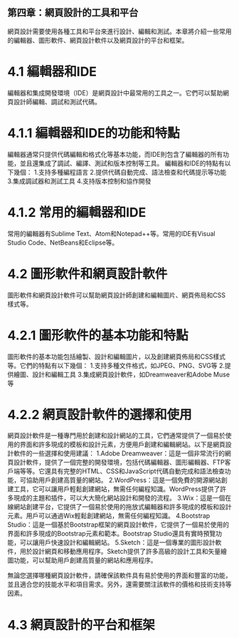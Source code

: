 ## 第四章：網頁設計的工具和平台
網頁設計需要使用各種工具和平台來進行設計、編輯和測試。本章將介紹一些常用的編輯器、圖形軟件、網頁設計軟件以及網頁設計的平台和框架。

# 4.1 編輯器和IDE
編輯器和集成開發環境（IDE）是網頁設計中最常用的工具之一。它們可以幫助網頁設計師編輯、調試和測試代碼。

# 4.1.1 編輯器和IDE的功能和特點
編輯器通常只提供代碼編輯和格式化等基本功能，而IDE則包含了編輯器的所有功能，並且還集成了調試、編譯、測試和版本控制等工具。
編輯器和IDE的特點有以下幾個：
1.支持多種編程語言
2.提供代碼自動完成、語法檢查和代碼提示等功能
3.集成調試器和測試工具
4.支持版本控制和協作開發

# 4.1.2 常用的編輯器和IDE
常用的編輯器有Sublime Text、Atom和Notepad++等。常用的IDE有Visual Studio Code、NetBeans和Eclipse等。

# 4.2 圖形軟件和網頁設計軟件
圖形軟件和網頁設計軟件可以幫助網頁設計師創建和編輯圖片、網頁佈局和CSS樣式等。

# 4.2.1 圖形軟件的基本功能和特點
圖形軟件的基本功能包括繪製、設計和編輯圖片，以及創建網頁佈局和CSS樣式等。它們的特點有以下幾個：
1.支持多種文件格式，如JPEG、PNG、SVG等
2.提供繪圖、設計和編輯工具
3.集成網頁設計軟件，如Dreamweaver和Adobe Muse等

# 4.2.2 網頁設計軟件的選擇和使用
網頁設計軟件是一種專門用於創建和設計網站的工具，它們通常提供了一個易於使用的界面和許多現成的模板和設計元素，方便用戶創建和編輯網站。以下是網頁設計軟件的一些選擇和使用建議：
1.Adobe Dreamweaver：這是一個非常流行的網頁設計軟件，提供了一個完整的開發環境，包括代碼編輯器、圖形編輯器、FTP客戶端等等。它還具有完整的HTML、CSS和JavaScript代碼自動完成和語法檢查功能，可協助用戶創建高質量的網站。
2.WordPress：這是一個免費的開源網站創建工具，它可以讓用戶輕鬆創建網站，無需任何編程知識。WordPress提供了許多現成的主題和插件，可以大大簡化網站設計和開發的流程。
3.Wix：這是一個在線網站創建平台，它提供了一個易於使用的拖放式編輯器和許多現成的模板和設計元素。用戶可以通過Wix輕鬆創建網站，無需任何編程知識。
4.Bootstrap Studio：這是一個基於Bootstrap框架的網頁設計軟件，它提供了一個易於使用的界面和許多現成的Bootstrap元素和範本。Bootstrap Studio還具有實時預覽功能，可以讓用戶快速設計和編輯網站。
5.Sketch：這是一個專業的圖形設計軟件，用於設計網頁和移動應用程序。Sketch提供了許多高級的設計工具和矢量繪圖功能，可以幫助用戶創建高質量的網站和應用程序。

無論您選擇哪種網頁設計軟件，請確保該軟件具有易於使用的界面和豐富的功能，並且適合您的技能水平和項目需求。另外，還需要關注該軟件的價格和技術支持等因素。

# 4.3 網頁設計的平台和框架
